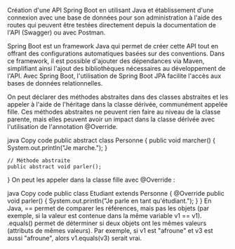 Création d'une API Spring Boot en utilisant Java et établissement d'une connexion avec une base de données pour son administration à l'aide des routes qui peuvent être testées directement depuis la documentation de l'API (Swagger) ou avec Postman.

Spring Boot est un framework Java qui permet de créer cette API tout en offrant des configurations automatiques basées sur des conventions. Dans ce framework, il est possible d'ajouter des dépendances via Maven, simplifiant ainsi l'ajout des bibliothèques nécessaires au développement de l'API. Avec Spring Boot, l'utilisation de Spring Boot JPA facilite l'accès aux bases de données relationnelles.

On peut déclarer des méthodes abstraites dans des classes abstraites et les appeler à l'aide de l'héritage dans la classe dérivée, communément appelée fille. Ces méthodes abstraites ne peuvent rien faire au niveau de la classe parente, mais elles peuvent avoir un impact dans la classe dérivée avec l'utilisation de l'annotation @Override.

java
Copy code
public abstract class Personne {
    public void marcher() {
        System.out.println("Je marche.");
    }

    // Méthode abstraite
    public abstract void parler();
}
On peut les appeler dans la classe fille avec @Override :

java
Copy code
public class Etudiant extends Personne {
    @Override
    public void parler() {
        System.out.println("Je parle en tant qu'étudiant.");
    }
}
En Java, == permet de comparer les références, mais pas les objets (par exemple, si la valeur est contenue dans la même variable v1 == v1). .equals() permet de déterminer si deux objets ont les mêmes valeurs (attributs de mêmes valeurs). Par exemple, si v1 est "afroune" et v3 est aussi "afroune", alors v1.equals(v3) serait vrai.
